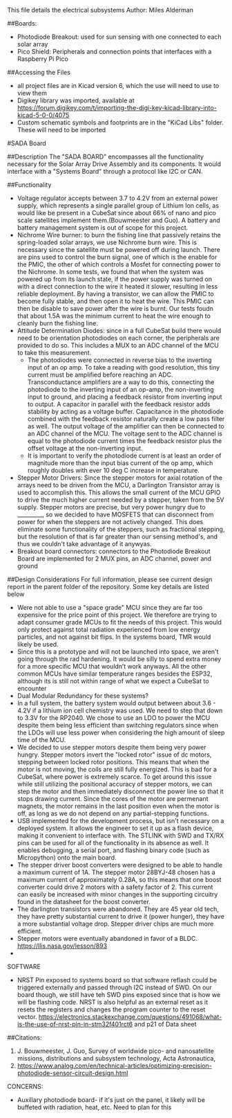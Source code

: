 This file details the electrical subsystems
Author: Miles Alderman

##Boards:
- Photodiode Breakout: used for sun sensing with one connected to each solar array
- Pico Shield: Peripherals and connection points that interfaces with a Raspberry Pi Pico

##Accessing the Files
- all project files are in Kicad version 6, which the use will need to use to view them
- Digikey library was imported, available at https://forum.digikey.com/t/importing-the-digi-key-kicad-library-into-kicad-5-0-0/4075
- Custom schematic symbols and footprints are in the "KiCad Libs" folder. These will need to be imported


#SADA Board

##Description
The "SADA BOARD" encompasses all the functionality necessary for the Solar Array Drive Assembly and its components. It would interface with a "Systems Board" through a protocol like I2C or CAN.

##Functionality
- Voltage regulator accepts between 3.7 to 4.2V from an external power supply, which represents a single parallel group of Lithium Ion cells, as would like be present in a CubeSat since about 66% of nano and pico scale satellites implement them.(Bouwmeester and Guo). A battery and battery management system is out of scope for this project.
- Nichrome Wire burner: to burn the fishing line that passively retains the spring-loaded solar arrays, we use Nichrome burn wire. This is necessary since the satellite must be powered off during launch. There are pins used to control the burn signal, one of which is the enable for the PMIC, the other of which controls a Mosfet for connecting power to the Nichrome. In some tests, we found that when the system was powered up from its launch state, if the power supply was turned on with a direct connection to the wire it heated it slower, resulting in less reliable deployment. By having a transistor, we can allow the PMIC to become fully stable, and then open it to heat the wire. This PMIC can then be disable to save power after the wire is burnt. Our tests foudn that about 1.5A was the minimum current to heat the wire enough to cleanly burn the fishing line.
- Attitude Determination Diodes: since in a full CubeSat build there would need to be orientation photodiodes on each corner, the peripherals are provided to do so. This includes a MUX to an ADC channel of the MCU to take this measurement.
    - The photodiodes were connected in reverse bias to the inverting input of an op amp. To take a reading with good resolution, this tiny current must be amplified before reaching an ADC. Transconductance amplifiers are a way to do this, connecting the photodiode to the inverting input of an op-amp, the non-inverting input to ground, and placing a feedback resistor from inverting input to output. A capacitor in parallel with the feedback resistor adds stability by acting as a voltage buffer. Capacitance in the photodiode combined with the feedback resistor naturally create a low pass filter as well. The output voltage of the amplifier can then be connected to an ADC channel of the MCU. The voltage sent to the ADC channel is equal to the photodiode current times the feedback resistor plus the offset voltage at the non-inverting input.
    - It is important to verify the photodiode current is at least an order of magnitude more than the input bias current of the op amp, which roughly doubles with ever 10 deg C increase in temperature.
- Stepper Motor Drivers: Since the stepper motors for axial rotation of the arrays need to be driven from the MCU, a Darlington Transistor array is used to accomplish this. This allows the small current of the MCU GPIO to drive the much higher current needed by a stepper, taken from the 5V supply. Stepper motors are precise, but very power hungry due to _________, so we decided to have MOSFETS that can disconnect from power for when the steppers are not actively changed. This does eliminate some functionality of the steppers, such as fractional stepping, but the resolution of that is far greater than our sensing method's, and thus we couldn't take advantage of it anywyas.
- Breakout board connectors: connectors to the Photodiode Breakout Board are implemented for 2 MUX pins, an ADC channel, power and ground


##Design Considerations 
For full information, please see current design report in the parent folder of the repository. Some key details are listed below
- Were not able to use a "space grade" MCU since they are far too expensive for the price point of this project. We therefore are trying to adapt consumer grade MCUs to fit the needs of this project. This would only protect against total radiation experienced from low energy particles, and not against bit flips. In the systems board, TMR would likely be used. 
- Since this is a prototype and will not be launched into space, we aren't going through the rad hardening. It would be silly to spend extra money for a more specific MCU that wouldn’t work anyways. All the other common MCUs have similar temperature ranges besides the ESP32, although its is still not within range of what we expect a CubeSat to encounter
- Dual Modular Redundancy for these systems?
- In a full system, the battery system would output between about 3.6 - 4.2V if a lithium ion cell chemistry was used. We need to step that down to 3.3V for the RP2040. We chose to use an LDO to power the MCU despite them being less efficient than switching regulators since when the LDOs will use less power when considering the high amount of sleep time of the MCU.
- We decided to use stepper motors despite them being very power hungry. Stepper motors invert  the "locked rotor" issue of dc motors, stepping between locked rotor positions. This means that when the motor is not moving, the coils are still fully energized. This is bad for a CubeSat, where power is extremely scarce. To get around this issue while still utilizing the positional accuracy of stepper motors, we can step the motor and then immediately disconnect the power line so that it stops drawing current. Since the cores of the motor are permenant magnets, the motor remains in the last position even when the motor is off, as long as we do not depend on any partial-stepping functions. 
- USB implemented for the development process, but isn't necessary on a deployed system. It allows the engineer to set it up as a flash device, making it convenient to interface with. The STLINK with SWD and TX/RX pins can be used for all of the functionality in its absence as well. It enables debugging, a serial port, and flashing binary code (such as Micropython) onto the main board.
- The stepper driver boost converters were designed to be able to handle a maximum current of 1A. The stepper motor 28BYJ-48 chosen has a maximum current of approximately 0.28A, so this means that one boost converter could drive 2 motors with a safety factor of 2. This current can easily be increased with minor changes in the supporting circuitry found in the datasheet for the boost converter.
- The darlington transistors were abandoned. They are 45 year old tech, they have pretty substantial current to drive it (power hunger), they have a more substantial voltage drop. Stepper driver chips are much more efficient. 
- Stepper motors were eventually abandoned in favor of a BLDC. https://llis.nasa.gov/lesson/893
- 

SOFTWARE
- NRST Pin exposed to systems board so that software reflash could be triggered externally and passed through I2C instead of SWD. On our board though, we still have teh SWD pins exposed since that is how we will be flashing code. NRST is also helpful as an external reset as it resets the registers and changes the program counter to the reset vector. https://electronics.stackexchange.com/questions/491068/what-is-the-use-of-nrst-pin-in-stm32f401rct6 and p21 of Data sheet




##Citations:
1. J. Bouwmeester, J. Guo, Survey of worldwide pico- and nanosatellite missions, distributions and subsystem technology, Acta Astronautica,
2.  https://www.analog.com/en/technical-articles/optimizing-precision-photodiode-sensor-circuit-design.html


CONCERNS:
- Auxillary photodiode board- if it's just on the panel, it likely will be buffeted with radiation, heat, etc. Need to plan for this